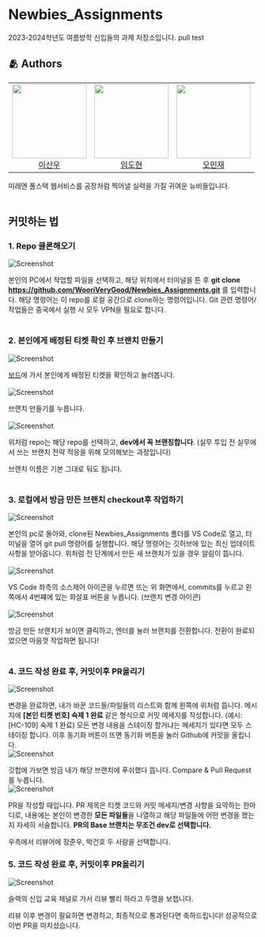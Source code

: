 # Newbies_Assignments
2023-2024학년도 여름방학 신입들의 과제 저장소입니다.
pull test
## :people_hugging: Authors
<table>
<tr height="150px">
    <td align="center">
    <a href="https://github.com/sanwooo"><img height="150px" width="150px" src="https://avatars.githubusercontent.com/u/79380206?v=4"/></a>
    <br />
    <a href="https://github.com/sanwooo">이산우 </a>
    </td>
    <td align="center">
    <a href="https://github.com/ttodll"><img height="150px" width="150px" src="https://avatars.githubusercontent.com/u/123301277?v=4"/></a>
    <br />
    <a href="https://github.com/ttodll">임도현 </a>
    </td>
    <td align="center">
    <a href="https://github.com/mingdae"><img height="150px" width="150px" src="https://avatars.githubusercontent.com/u/103407209?v=4"/></a>
    <br />
    <a href="https://github.com/mingdae">오민재 </a>
    </td>
  </tr>
</table>
미래엔 풀스택 웹서비스를 공장처럼 찍어낼 실력을 가질 귀여운 뉴비들입니다.
<br></br>

## 커밋하는 법
### 1. Repo 클론해오기
![Screenshot](/pics/step1.png)

본인의 PC에서 작업할 파일을 선택하고, 해당 위치에서 터미널을 튼 후 **git clone https://github.com/WooriVeryGood/Newbies_Assignments.git** 를 입력합니다. 해당 명령어는 이 repo를 로컬 공간으로 clone하는 명령어입니다. Git 관련 명령어/작업들은 중국에서 실행 시 모두 VPN을 필요로 합니다.
<br></br>
### 2. 본인에게 배정된 티켓 확인 후 브랜치 만들기
![Screenshot](/pics/step2-1.png)

[보드](https://honeycourses.atlassian.net/jira/software/projects/HC/boards/1)에 가서 본인에게 배정된 티켓을 확인하고 눌러봅니다.
<br></br>
![Screenshot](/pics/step2-2.png)

브랜치 만들기를 누릅니다.
<br></br>
![Screenshot](/pics/step2-3.png)

위처럼 repo는 해당 repo를 선택하고, **dev에서 꼭 브랜칭합니다**. (실무 투입 전 실무에서 쓰는 브랜치 전략 적응을 위해 모의해보는 과정입니다) 

브랜치 이름은 기본 그대로 둬도 됩니다.
<br></br>
### 3. 로컬에서 방금 만든 브랜치 checkout후 작업하기
![Screenshot](/pics/step3-1.png)

본인의 pc로 돌아와, clone된 Newbies_Assignments 폴더를 VS Code로 열고, 터미널을 열어 git pull 명령어를 실행합니다. 해당 명령어는 깃허브에 있는 최신 업데이트 사항을 받아옵니다. 위처럼 전 단계에서 만든 새 브랜치가 있을 경우 알림이 뜹니다.
<br></br>
![Screenshot](/pics/step3-2.png)

VS Code 좌측의 소스제어 아이콘을 누르면 뜨는 위 화면에서, commits를 누르고 왼쪽에서 4번쨰에 있는 화살표 버튼을 누릅니다. (브랜치 변경 아이콘)
<br></br>
![Screenshot](/pics/step3-3.png)

방금 만든 브랜치가 보이면 클릭하고, 엔터를 눌러 브랜치를 전환합니다. 전환이 완료되었으면 마음껏 작업하면 됩니다!
<br></br>

### 4. 코드 작성 완료 후, 커밋이후 PR올리기
![Screenshot](/pics/step4-1.png)

변경을 완료하면, 내가 바꾼 코드들/파일들의 리스트와 함께 왼쪽에 위처럼 뜹니다. 메시지에 **[본인 티켓 번호] 숙제 1 완료** 같은 형식으로 커밋 메세지를 작성합니다. (예시: [HC-109] 숙제 1 완료) 모든 변경 내용을 스테이징 할거냐는 메세지가 있다면 모두 스테이징 합니다. 이후 동기화 버튼이 뜨면 동기화 버튼을 눌러 Github에 커밋을 올립니다.
<br/>
![Screenshot](/pics/step4-2.png)

깃헙에 가보면 방금 내가 해당 브랜치에 푸쉬했다 뜹니다. Compare & Pull Request를 누릅니다.
<br/>
![Screenshot](/pics/step4-3.png)

PR을 작성할 때입니다. PR 제목은 티켓 코드와 커밋 메세지/변경 사항을 요약하는 한마디로, 내용에는 본인이 변경한 **모든 파일들**을 나열하고 해당 파일들에 어떤 변경을 했는지 자세히 서술합니다. **PR의 Base 브랜치는 무조건 dev로 선택합니다.**

우측에서 리뷰어에 장준우, 박건호 두 사람을 선택합니다.

### 5. 코드 작성 완료 후, 커밋이후 PR올리기
![Screenshot](/pics/step5-1.png)

슬랙의 신입 교육 채널로 가서 리뷰 빨리 하라고 두명을 보챕니다.

리뷰 이후 변경이 필요하면 변경하고, 최종적으로 통과된다면 축하드립니다! 성공적으로 이번 PR을 마치셨습니다.
